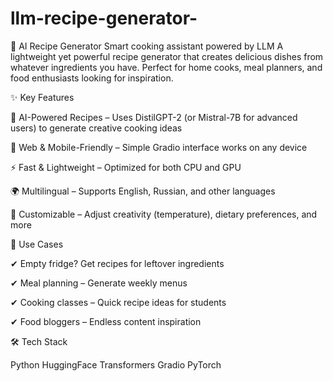 # llm-recipe-generator-
🍳 AI Recipe Generator  Smart cooking assistant powered by LLM  A lightweight yet powerful recipe generator that creates delicious dishes from whatever ingredients you have. Perfect for home cooks, meal planners, and food enthusiasts looking for inspiration.

✨ Key Features

🧠 AI-Powered Recipes – Uses DistilGPT-2 (or Mistral-7B for advanced users) to generate creative cooking ideas

📱 Web & Mobile-Friendly – Simple Gradio interface works on any device

⚡ Fast & Lightweight – Optimized for both CPU and GPU

🌍 Multilingual – Supports English, Russian, and other languages

🔧 Customizable – Adjust creativity (temperature), dietary preferences, and more

🚀 Use Cases

✔ Empty fridge? Get recipes for leftover ingredients

✔ Meal planning – Generate weekly menus

✔ Cooking classes – Quick recipe ideas for students

✔ Food bloggers – Endless content inspiration

🛠️ Tech Stack

Python HuggingFace Transformers Gradio PyTorch
